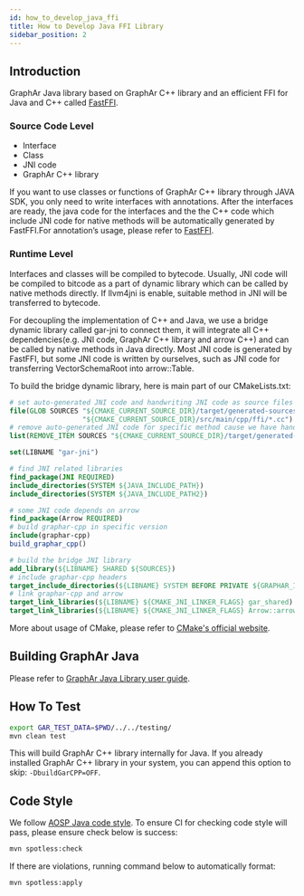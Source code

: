 ```yaml
---
id: how_to_develop_java_ffi
title: How to Develop Java FFI Library
sidebar_position: 2
---
```


## Introduction

GraphAr Java library based on GraphAr C++ library and an efficient FFI
for Java and C++ called
[FastFFI](https://github.com/alibaba/fastFFI).

### Source Code Level

- Interface
- Class
- JNI code
- GraphAr C++ library

If you want to use classes or functions of GraphAr C++ library through
JAVA SDK, you only need to write interfaces with annotations. After the
interfaces are ready, the java code for the interfaces and the the C++
code which include JNI code for native methods will be automatically
generated by FastFFI.For annotation’s usage, please refer to
[FastFFI](https://github.com/alibaba/fastFFI).

### Runtime Level

Interfaces and classes will be compiled to bytecode. Usually, JNI code
will be compiled to bitcode as a part of dynamic library which can be
called by native methods directly. If llvm4jni is enable, suitable
method in JNI will be transferred to bytecode.

For decoupling the implementation of C++ and Java, we use a bridge
dynamic library called gar-jni to connect them, it will integrate all
C++ dependencies(e.g. JNI code, GraphAr C++ library and arrow C++) and
can be called by native methods in Java directly. Most JNI code is
generated by FastFFI, but some JNI code is written by ourselves, such as
JNI code for transferring VectorSchemaRoot into arrow::Table.

To build the bridge dynamic library, here is main part of our CMakeLists.txt:

```cmake
# set auto-generated JNI code and handwriting JNI code as source files
file(GLOB SOURCES "${CMAKE_CURRENT_SOURCE_DIR}/target/generated-sources/annotations/*.cc" "${CMAKE_CURRENT_SOURCE_DIR}/target/generated-test-sources/test-annotations/*.cc"
                  "${CMAKE_CURRENT_SOURCE_DIR}/src/main/cpp/ffi/*.cc")
# remove auto-generated JNI code for specific method cause we have handwriting JNI code for it
list(REMOVE_ITEM SOURCES "${CMAKE_CURRENT_SOURCE_DIR}/target/generated-sources/annotations/jni_com_alibaba_graphar_arrow_ArrowTable_Static_cxx_0x58c7409.cc")

set(LIBNAME "gar-jni")

# find JNI related libraries
find_package(JNI REQUIRED)
include_directories(SYSTEM ${JAVA_INCLUDE_PATH})
include_directories(SYSTEM ${JAVA_INCLUDE_PATH2})

# some JNI code depends on arrow
find_package(Arrow REQUIRED)
# build graphar-cpp in specific version
include(graphar-cpp)
build_graphar_cpp()

# build the bridge JNI library
add_library(${LIBNAME} SHARED ${SOURCES})
# include graphar-cpp headers
target_include_directories(${LIBNAME} SYSTEM BEFORE PRIVATE ${GRAPHAR_INCLUDE_DIR})
# link graphar-cpp and arrow
target_link_libraries(${LIBNAME} ${CMAKE_JNI_LINKER_FLAGS} gar_shared)
target_link_libraries(${LIBNAME} ${CMAKE_JNI_LINKER_FLAGS} Arrow::arrow_static)
```

More about usage of CMake, please refer to
[CMake's official website](https://cmake.org/).

## Building GraphAr Java

Please refer to
[GraphAr Java Library user guide](getting-started).

## How To Test

```bash
export GAR_TEST_DATA=$PWD/../../testing/
mvn clean test
```

This will build GraphAr C++ library internally for Java. If you already
installed GraphAr C++ library in your system, you can append this option
to skip: `-DbuildGarCPP=OFF`.

## Code Style

We follow
[AOSP Java code style](https://source.android.com/docs/setup/contribute/code-style).
To ensure CI for checking code style will pass, please ensure check
below is success:

```bash
mvn spotless:check
```

If there are violations, running command below to automatically format:

```bash
mvn spotless:apply
```
